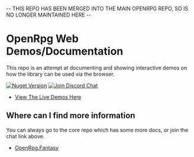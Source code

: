 -- THIS REPO HAS BEEN MERGED INTO THE MAIN OPENRPG REPO, SO IS NO LONGER MAINTAINED HERE --

# OpenRpg Web Demos/Documentation

This repo is an attempt at documenting and showing interactive demos on how the library can be used via the browser.

[![Nuget Version][nuget-image]][nuget-url]
[![Join Discord Chat][discord-image]][discord-url]

- [View The Live Demos Here](https://openrpg.github.io/OpenRpg.Demos.Web)

## Where can I find more information

You can always go to the core repo which has some more docs, or join the chat link above.

- [OpenRpg.Fantasy](https://github.com/openrpg/OpenRpg)

[nuget-image]: https://img.shields.io/nuget/v/openrpg.core.svg
[nuget-url]: https://www.nuget.org/packages/OpenRpg.Core/
[discord-image]: https://img.shields.io/discord/488609938399297536.svg
[discord-url]: https://discord.gg/nKejjgT
